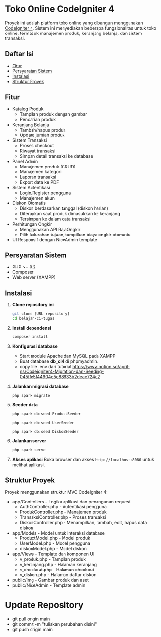 # Toko Online CodeIgniter 4

Proyek ini adalah platform toko online yang dibangun menggunakan [CodeIgniter 4](https://codeigniter.com/). Sistem ini menyediakan beberapa fungsionalitas untuk toko online, termasuk manajemen produk, keranjang belanja, dan sistem transaksi.

## Daftar Isi

- [Fitur](#fitur)
- [Persyaratan Sistem](#persyaratan-sistem)
- [Instalasi](#instalasi)
- [Struktur Proyek](#struktur-proyek)

## Fitur

- Katalog Produk
  - Tampilan produk dengan gambar
  - Pencarian produk
- Keranjang Belanja
  - Tambah/hapus produk
  - Update jumlah produk
- Sistem Transaksi
  - Proses checkout
  - Riwayat transaksi
  - Simpan detail transaksi ke database
- Panel Admin
  - Manajemen produk (CRUD)
  - Manajemen kategori
  - Laporan transaksi
  - Export data ke PDF
- Sistem Autentikasi
  - Login/Register pengguna
  - Manajemen akun
- Diskon Otomatis
  - Diskon berdasarkan tanggal (diskon harian)
  - Diterapkan saat produk dimasukkan ke keranjang
  - Tersimpan ke dalam data transaksi
- Perhitungan Ongkir
  - Menggunakan API RajaOngkir
  - Pilih kelurahan tujuan, tampilkan biaya ongkir otomatis
- UI Responsif dengan NiceAdmin template

## Persyaratan Sistem

- PHP >= 8.2
- Composer
- Web server (XAMPP)

## Instalasi

1. **Clone repository ini**
   ```bash
   git clone [URL repository]
   cd belajar-ci-tugas
   ```
2. **Install dependensi**
   ```bash
   composer install
   ```
3. **Konfigurasi database**

   - Start module Apache dan MySQL pada XAMPP
   - Buat database **db_ci4** di phpmyadmin.
   - copy file .env dari tutorial https://www.notion.so/april-ns/Codeigniter4-Migration-dan-Seeding-045ffe5f44904e5c88633b2deae724d2

4. **Jalankan migrasi database**
   ```bash
   php spark migrate
   ```
5. **Seeder data**
   ```bash
   php spark db:seed ProductSeeder
   ```
   ```bash
   php spark db:seed UserSeeder
   ```
   ```bash
   php spark db:seed DiskonSeeder
   ```
6. **Jalankan server**
   ```bash
   php spark serve
   ```
7. **Akses aplikasi**
   Buka browser dan akses `http://localhost:8080` untuk melihat aplikasi.

## Struktur Proyek

Proyek menggunakan struktur MVC CodeIgniter 4:

- app/Controllers - Logika aplikasi dan penanganan request
  - AuthController.php - Autentikasi pengguna
  - ProdukController.php - Manajemen produk
  - TransaksiController.php - Proses transaksi
  - DiskonController.php - Menampilkan, tambah, edit, hapus data diskon
- app/Models - Model untuk interaksi database
  - ProductModel.php - Model produk
  - UserModel.php - Model pengguna
  - diskonModel.php - Model diskon
- app/Views - Template dan komponen UI
  - v_produk.php - Tampilan produk
  - v_keranjang.php - Halaman keranjang
  - v_checkout.php - Halaman checkout
  - v_diskon.php - Halaman daftar diskon
- public/img - Gambar produk dan aset
- public/NiceAdmin - Template admin

# Update Repository

- git pull origin main
- git commit -m "tuliskan perubahan disini"
- git push origin main
